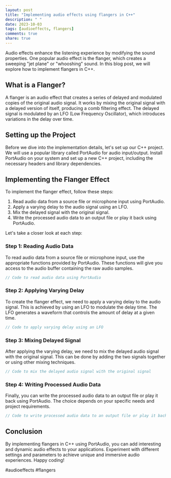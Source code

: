 ```yaml
---
layout: post
title: "Implementing audio effects using flangers in C++"
description: " "
date: 2023-10-03
tags: [audioeffects, flangers]
comments: true
share: true
---
```


Audio effects enhance the listening experience by modifying the sound properties. One popular audio effect is the flanger, which creates a sweeping "jet plane" or "whooshing" sound. In this blog post, we will explore how to implement flangers in C++.

## What is a Flanger?

A flanger is an audio effect that creates a series of delayed and modulated copies of the original audio signal. It works by mixing the original signal with a delayed version of itself, producing a comb filtering effect. The delayed signal is modulated by an LFO (Low Frequency Oscillator), which introduces variations in the delay over time.

## Setting up the Project

Before we dive into the implementation details, let's set up our C++ project. We will use a popular library called PortAudio for audio input/output. Install PortAudio on your system and set up a new C++ project, including the necessary headers and library dependencies.

## Implementing the Flanger Effect

To implement the flanger effect, follow these steps:

1. Read audio data from a source file or microphone input using PortAudio.
2. Apply a varying delay to the audio signal using an LFO.
3. Mix the delayed signal with the original signal.
4. Write the processed audio data to an output file or play it back using PortAudio.

Let's take a closer look at each step:

### Step 1: Reading Audio Data

To read audio data from a source file or microphone input, use the appropriate functions provided by PortAudio. These functions will give you access to the audio buffer containing the raw audio samples.

```cpp
// Code to read audio data using PortAudio
```

### Step 2: Applying Varying Delay

To create the flanger effect, we need to apply a varying delay to the audio signal. This is achieved by using an LFO to modulate the delay time. The LFO generates a waveform that controls the amount of delay at a given time.

```cpp
// Code to apply varying delay using an LFO
```

### Step 3: Mixing Delayed Signal

After applying the varying delay, we need to mix the delayed audio signal with the original signal. This can be done by adding the two signals together or using other mixing techniques.

```cpp
// Code to mix the delayed audio signal with the original signal
```

### Step 4: Writing Processed Audio Data

Finally, you can write the processed audio data to an output file or play it back using PortAudio. The choice depends on your specific needs and project requirements.

```cpp
// Code to write processed audio data to an output file or play it back
```

## Conclusion

By implementing flangers in C++ using PortAudio, you can add interesting and dynamic audio effects to your applications. Experiment with different settings and parameters to achieve unique and immersive audio experiences. Happy coding!

#audioeffects #flangers